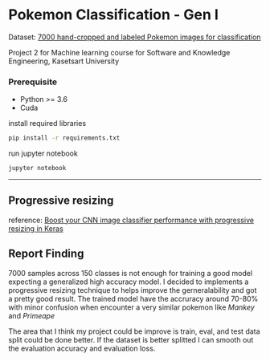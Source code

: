 # Pokemon Classification - Gen I

Dataset: [7000 hand-cropped and labeled Pokemon images for classification](https://www.kaggle.com/lantian773030/pokemonclassification)

Project 2 for Machine learning course for Software and Knowledge Engineering, Kasetsart University

### Prerequisite
- Python >= 3.6
- Cuda

install required libraries
```sh
pip install -r requirements.txt
```
run jupyter notebook
```sh
jupyter notebook
```

-----

## Progressive resizing
reference: [Boost your CNN image classifier performance with progressive resizing in Keras](https://towardsdatascience.com/boost-your-cnn-image-classifier-performance-with-progressive-resizing-in-keras-a7d96da06e20)

## Report Finding
7000 samples across 150 classes is not enough for training a good model expecting a generalized high accuracy model.
I decided to implements a progressive resizing technique to helps improve the gerneralability and got a pretty good result.
The trained model have the accruracy around 70-80% with minor confusion when encounter a very similar pokemon 
like _Mankey_ and _Primeape_

The area that I think my project could be improve is train, eval, and test data split could be done better.
If the dataset is better splitted I can smooth out the evaluation accuracy and evaluation loss.
